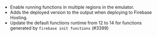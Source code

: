 - Enable running functions in multiple regions in the emulator.
- Adds the deployed version to the output when deploying to Firebase Hosting.
- Update the default functions runtime from 12 to 14 for functions generated by `firebase init functions` (#3399)
